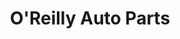 ---
title: "O'Reilly Auto Parts"
url: /san-antonio/oreilly-auto-parts-potranco-road/
shop: car parts
---